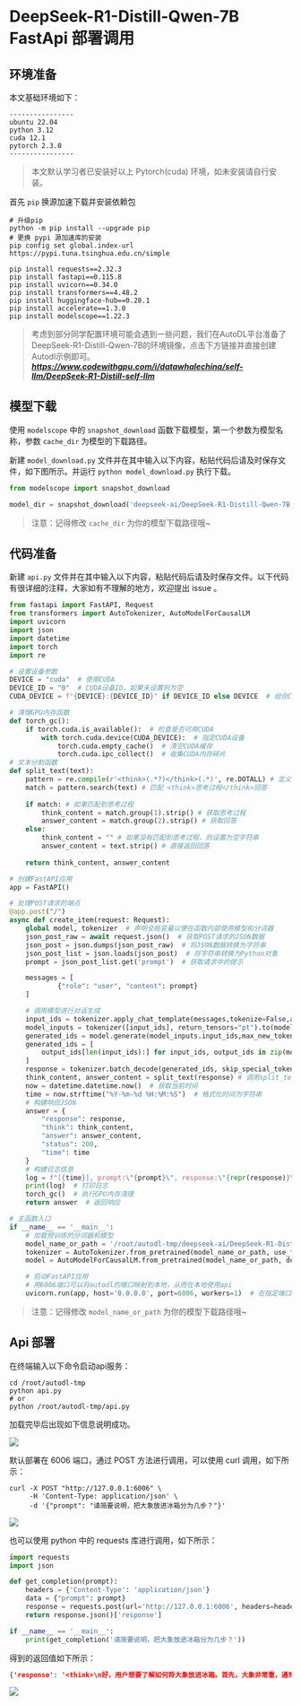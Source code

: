 # DeepSeek-R1-Distill-Qwen-7B FastApi 部署调用

## 环境准备

本文基础环境如下：

```
----------------
ubuntu 22.04
python 3.12
cuda 12.1
pytorch 2.3.0
----------------
```

> 本文默认学习者已安装好以上 Pytorch(cuda) 环境，如未安装请自行安装。

首先 `pip` 换源加速下载并安装依赖包

```shell
# 升级pip
python -m pip install --upgrade pip
# 更换 pypi 源加速库的安装
pip config set global.index-url https://pypi.tuna.tsinghua.edu.cn/simple

pip install requests==2.32.3
pip install fastapi==0.115.8
pip install uvicorn==0.34.0
pip install transformers==4.48.2
pip install huggingface-hub==0.28.1
pip install accelerate==1.3.0
pip install modelscope==1.22.3
```

> 考虑到部分同学配置环境可能会遇到一些问题，我们在AutoDL平台准备了DeepSeek-R1-Distill-Qwen-7B的环境镜像，点击下方链接并直接创建Autodl示例即可。
> ***https://www.codewithgpu.com/i/datawhalechina/self-llm/DeepSeek-R1-Distill-self-llm***

## 模型下载

使用 `modelscope` 中的 `snapshot_download` 函数下载模型，第一个参数为模型名称，参数 `cache_dir` 为模型的下载路径。

新建 `model_download.py` 文件并在其中输入以下内容，粘贴代码后请及时保存文件，如下图所示。并运行 `python model_download.py` 执行下载。

```python
from modelscope import snapshot_download

model_dir = snapshot_download('deepseek-ai/DeepSeek-R1-Distill-Qwen-7B', cache_dir='/root/autodl-tmp', revision='master')
```

> 注意：记得修改 `cache_dir` 为你的模型下载路径哦~

## 代码准备

新建 `api.py` 文件并在其中输入以下内容，粘贴代码后请及时保存文件。以下代码有很详细的注释，大家如有不理解的地方，欢迎提出 issue 。

```python
from fastapi import FastAPI, Request
from transformers import AutoTokenizer, AutoModelForCausalLM
import uvicorn
import json
import datetime
import torch
import re

# 设置设备参数
DEVICE = "cuda"  # 使用CUDA
DEVICE_ID = "0"  # CUDA设备ID，如果未设置则为空
CUDA_DEVICE = f"{DEVICE}:{DEVICE_ID}" if DEVICE_ID else DEVICE  # 组合CUDA设备信息

# 清理GPU内存函数
def torch_gc():
    if torch.cuda.is_available():  # 检查是否可用CUDA
        with torch.cuda.device(CUDA_DEVICE):  # 指定CUDA设备
            torch.cuda.empty_cache()  # 清空CUDA缓存
            torch.cuda.ipc_collect()  # 收集CUDA内存碎片
# 文本分割函数
def split_text(text):
    pattern = re.compile(r'<think>(.*?)</think>(.*)', re.DOTALL) # 定义正则表达式模式
    match = pattern.search(text) # 匹配 <think>思考过程</think>回答
  
    if match: # 如果匹配到思考过程
        think_content = match.group(1).strip() # 获取思考过程
        answer_content = match.group(2).strip() # 获取回答
    else:
        think_content = "" # 如果没有匹配到思考过程，则设置为空字符串
        answer_content = text.strip() # 直接返回回答
  
    return think_content, answer_content

# 创建FastAPI应用
app = FastAPI()

# 处理POST请求的端点
@app.post("/")
async def create_item(request: Request):
    global model, tokenizer  # 声明全局变量以便在函数内部使用模型和分词器
    json_post_raw = await request.json()  # 获取POST请求的JSON数据
    json_post = json.dumps(json_post_raw)  # 将JSON数据转换为字符串
    json_post_list = json.loads(json_post)  # 将字符串转换为Python对象
    prompt = json_post_list.get('prompt')  # 获取请求中的提示

    messages = [
            {"role": "user", "content": prompt}
    ]

    # 调用模型进行对话生成
    input_ids = tokenizer.apply_chat_template(messages,tokenize=False,add_generation_prompt=True)
    model_inputs = tokenizer([input_ids], return_tensors="pt").to(model.device)
    generated_ids = model.generate(model_inputs.input_ids,max_new_tokens=8192) # 思考需要输出更多的Token数，设为8K
    generated_ids = [
        output_ids[len(input_ids):] for input_ids, output_ids in zip(model_inputs.input_ids, generated_ids)
    ]
    response = tokenizer.batch_decode(generated_ids, skip_special_tokens=True)[0]
    think_content, answer_content = split_text(response) # 调用split_text函数，分割思考过程和回答
    now = datetime.datetime.now()  # 获取当前时间
    time = now.strftime("%Y-%m-%d %H:%M:%S")  # 格式化时间为字符串
    # 构建响应JSON
    answer = {
        "response": response,
        "think": think_content,
        "answer": answer_content,
        "status": 200,
        "time": time
    }
    # 构建日志信息
    log = f"[{time}], prompt:\"{prompt}\", response:\"{repr(response)}\", think:\"{think_content}\", answer:\"{answer_content}\""
    print(log)  # 打印日志
    torch_gc()  # 执行GPU内存清理
    return answer  # 返回响应

# 主函数入口
if __name__ == '__main__':
    # 加载预训练的分词器和模型
    model_name_or_path = '/root/autodl-tmp/deepseek-ai/DeepSeek-R1-Distill-Qwen-7B'
    tokenizer = AutoTokenizer.from_pretrained(model_name_or_path, use_fast=False)
    model = AutoModelForCausalLM.from_pretrained(model_name_or_path, device_map=CUDA_DEVICE, torch_dtype=torch.bfloat16)

    # 启动FastAPI应用
    # 用6006端口可以将autodl的端口映射到本地，从而在本地使用api
    uvicorn.run(app, host='0.0.0.0', port=6006, workers=1)  # 在指定端口和主机上启动应用
```

> 注意：记得修改 `model_name_or_path` 为你的模型下载路径哦~

## Api 部署

在终端输入以下命令启动api服务：

```shell
cd /root/autodl-tmp
python api.py
# or
python /root/autodl-tmp/api.py
```

加载完毕后出现如下信息说明成功。

![](./images/01-1.png)

默认部署在 6006 端口，通过 POST 方法进行调用，可以使用 curl 调用，如下所示：

```shell
curl -X POST "http://127.0.0.1:6006" \
     -H 'Content-Type: application/json' \
     -d '{"prompt": "请简要说明，把大象放进冰箱分为几步？"}'
```

![](./images/01-2.png)

也可以使用 python 中的 requests 库进行调用，如下所示：

```python
import requests
import json

def get_completion(prompt):
    headers = {'Content-Type': 'application/json'}
    data = {"prompt": prompt}
    response = requests.post(url='http://127.0.0.1:6006', headers=headers, data=json.dumps(data))
    return response.json()['response']

if __name__ == '__main__':
    print(get_completion('请简要说明，把大象放进冰箱分为几步？'))
```

得到的返回值如下所示：

```json
{'response': '<think>\n好，用户想要了解如何将大象放进冰箱。首先，大象非常重，通常超过几吨，这远远超过了冰箱的容量。冰箱通常只有几立方英尺，所以直接放进冰箱里是不可能的。首先需要考虑大象的体重和形状，然后拆分大象，比如分成几只小象，再分装进冰箱。另外，还需要考虑冰箱的容量是否足够，是否有其他工具可以辅助装箱。最后，确保大象安全，安全措施很重要。这样一步步来，就能解决大象放进冰箱的问题了。\n</think>\n\n将大象放进冰箱需要分步骤进行，具体如下：\n\n1. **评估大象的重量和形状**：大象通常非常重，超过几吨，而冰箱的容量通常只有几立方英尺，因此直接将大象放进冰箱是不可能的。\n\n2. **拆分大象**：将大象拆分为多个较小的部分，比如分成几只小象或分多个箱子里装大象。这种分拆方法可以逐步将大象放进冰箱。\n\n3. **分装大象**：将拆分后的大象部分逐一放入冰箱中，逐步将大象装入冰箱，确保大象安全。\n\n4. **检查冰箱容量**：确保冰箱的容量足够容纳大象，如果有其他工具可以辅助装箱，可以考虑使用。\n\n5. **安全措施**：确保大象在装箱过程中安全，避免意外情况发生。\n\n通过以上步骤，可以逐步将大象放进冰箱。', 'think': '好，用户想要了解如何将大象放进冰箱。首先，大象非常重，通常超过几吨，这远远超过了冰箱的容量。冰箱通常只有几立方英尺，所以直接放进冰箱里是不可能的。首先需要考虑大象的体重和形状，然后拆分大象，比如分成几只小象，再分装进冰箱。另外，还需要考虑冰箱的容量是否足够，是否有其他工具可以辅助装箱。最后，确保大象安全，安全措施很重要。这样一步步来，就能解决大象放进冰箱的问题了。', 'answer': '将大象放进冰箱需要分步骤进行，具体如下：\n\n1. **评估大象的重量和形状**：大象通常非常重，超过几吨，而冰箱的容量通常只有几立方英尺，因此直接将大象放进冰箱是不可能的。\n\n2. **拆分大象**：将大象拆分为多个较小的部分，比如分成几只小象或分多个箱子里装大象。这种分拆方法可以逐步将大象放进冰箱。\n\n3. **分装大象**：将拆分后的大象部分逐一放入冰箱中，逐步将大象装入冰箱，确保大象安全。\n\n4. **检查冰箱容量**：确保冰箱的容量足够容纳大象，如果有其他工具可以辅助装箱，可以考虑使用。\n\n5. **安全措施**：确保大象在装箱过程中安全，避免意外情况发生。\n\n通过以上步骤，可以逐步将大象放进冰箱。', 'status': 200, 'time': '2025-02-02 09:53:01'}
```

![](./images/01-3.png)
